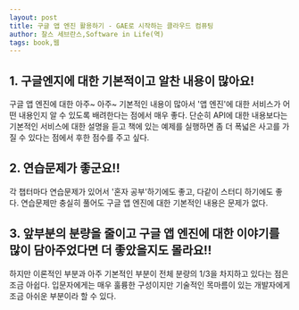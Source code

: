 ```yaml
---
layout: post
title: 구글 앱 엔진 활용하기 - GAE로 시작하는 클라우드 컴퓨팅
author: 찰스 세브란스,Software in Life(역)
tags: book,웹
---
```


## 1. 구글엔지에 대한 기본적이고 알찬 내용이 많아요!

구글 앱 엔진에 대한 아주~ 아주~ 기본적인 내용이 많아서 '앱 엔진'에 대한 서비스가 어떤 내용인지 알 수 있도록 배려한다는 점에서 매우 좋다. 단순히 API에 대한 내용보다는 기본적인 서비스에 대한 설명을 듣고 책에 있는 예제를 실행하면 좀 더 폭넓은 사고를 가질 수 있다는 점에서 후한 점수를 주고 싶다.

## 2. 연습문제가 좋군요!!

각 챕터마다 연습문제가 있어서 '혼자 공부'하기에도 좋고, 다같이 스터디 하기에도 좋다. 연습문제만 충실히 풀어도 구글 앱 엔진에 대한 기본적인 내용은 문제가 없다.

## 3. 앞부분의 분량을 줄이고 구글 앱 엔진에 대한 이야기를 많이 담아주었다면 더 좋았을지도 몰라요!!

하지만 이론적인 부분과 아주 기본적인 부분이 전체 분량의 1/3을 차지하고 있다는 점은 조금 아쉽다. 입문자에게는 매우 훌륭한 구성이지만 기술적인 목마름이 있는 개발자에게 조금 아쉬운 부분이라 할 수 있다.


